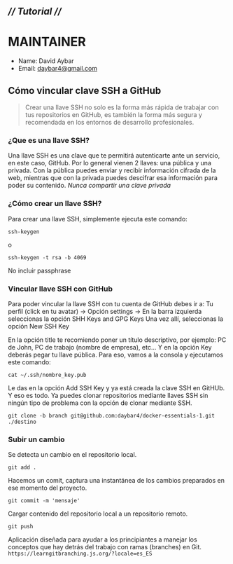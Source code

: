 ## _// Tutorial //_ ##

# MAINTAINER
- Name: David Aybar
- Email: daybar4@gmail.com

## Cómo vincular clave SSH a GitHub
> Crear una llave SSH no solo es la forma más rápida de trabajar con tus repositorios en GitHub, es también la forma más segura y recomendada en los entornos de desarrollo profesionales.

### ¿Que es una llave SSH?
Una llave SSH es una clave que te permitirá autenticarte ante un servicio, en este caso, GitHub. Por lo general vienen 2 llaves: una pública y una privada. Con la pública puedes enviar y recibir información cifrada de la web, mientras que con la privada puedes descifrar esa información para poder su contenido.
_Nunca compartir una clave privada_

### ¿Cómo crear un llave SSH?
Para crear una llave SSH, simplemente ejecuta este comando:
``` 
ssh-keygen
```
o
```
ssh-keygen -t rsa -b 4069
```
No incluir passphrase

### Vincular llave SSH con GitHub

Para poder vincular la llave SSH con tu cuenta de GitHub debes ir a:
Tu perfil (click en tu avatar) -> Opción settings -> En la barra izquierda seleccionas la opción SHH Keys and GPG Keys
Una vez allí, seleccionas la opción New SSH Key

En la opción title te recomiendo poner un título descriptivo, por ejemplo: PC de John, PC de trabajo (nombre de empresa), etc... Y en la opción Key deberás pegar tu llave pública. Para eso, vamos a la consola y ejecutamos este comando:
```
cat ~/.ssh/nombre_key.pub
```
Le das en la opción Add SSH Key y ya está creada la clave SSH en GitHUb.
Y eso es todo. Ya puedes clonar repositorios mediante llaves SSH sin ningún tipo de problema con la opción de clonar mediante SSH.
```
git clone -b branch git@github.com:daybar4/docker-essentials-1.git ./destino
```

### Subir un cambio
Se detecta un cambio en el repositorio local.
```
git add .
```
Hacemos un comit, captura una instantánea de los cambios preparados en ese momento del proyecto.
```
git commit -m 'mensaje'
```
Cargar contenido del repositorio local a un repositorio remoto.
```
git push
```

Aplicación diseñada para ayudar a los principiantes a manejar los conceptos que hay detrás del trabajo con ramas (branches) en Git.
`https://learngitbranching.js.org/?locale=es_ES`
